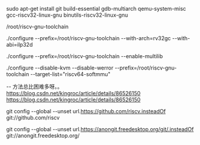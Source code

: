 sudo apt-get install git build-essential gdb-multiarch qemu-system-misc gcc-riscv32-linux-gnu binutils-riscv32-linux-gnu


/root/riscv-gnu-toolchain

./configure --prefix=/root/riscv-gnu-toolchain --with-arch=rv32gc --with-abi=ilp32d

./configure --prefix=/root/riscv-gnu-toolchain --enable-multilib

./configure --disable-kvm --disable-werror --prefix=/root/riscv-gnu-toolchain --target-list="riscv64-softmmu"


-- 方法总比困难多呀。。
https://blog.csdn.net/kingroc/article/details/86526150
https://blog.csdn.net/kingroc/article/details/86526150


git config --global --unset url.https://github.com/riscv.insteadOf git://github.com/riscv

git config --global --unset url.https://anongit.freedesktop.org/git/.insteadOf git://anongit.freedesktop.org/
